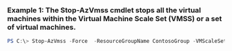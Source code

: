 ### Example 1: The Stop-AzVmss cmdlet stops all the virtual machines within the Virtual Machine Scale Set (VMSS) or a set of virtual machines.
```powershell
PS C:\> Stop-AzVmss -Force  -ResourceGroupName ContosoGroup -VMScaleSetName ContosoVMSS
```

